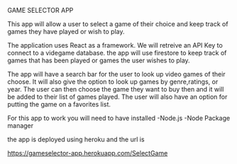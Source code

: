 GAME SELECTOR APP

This app will allow a user to select a game of their choice and keep track of games they have played or wish to play.

The application uses React as a framework. We will retreive an API Key to connect to a videgame database. the app will use firestore to keep track of games that has been played or games the user wishes to play. 

The app will have a search bar for the user to look up video games of their choose. It will also give the option to look up games by genre,ratings, or year. The user can then choose the game they want to buy then and it will be added to their list of games played. The user will also have an option for putting the game on a favorites list.

For this app to work you will need to have installed
-Node.js
-Node Package manager

the app is deployed using heroku and the url is 

https://gameselector-app.herokuapp.com/SelectGame

